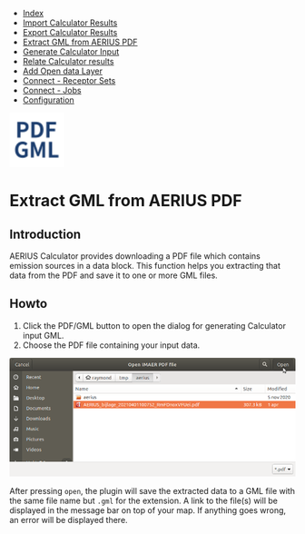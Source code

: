 * [Index](index.md)
* [Import Calculator Results](01_import_calc_results.md)
* [Export Calculator Results](02_export_calc_results.md)
* [Extract GML from AERIUS PDF](03_extract_gml_from_pdf.md)
* [Generate Calculator Input](04_generate_calc_input.md)
* [Relate Calculator results](05_relate_calc_results.md)
* [Add Open data Layer](06_open_data_layers.md)
* [Connect - Receptor Sets](07_connect_receptor_sets.md)
* [Connect - Jobs](08_connect_jobs.md)
* [Configuration](09_configuration.md)

<img src="img/icons/icon_extract_gml_from_pdf.svg" alt="button" width="96"/>

# Extract GML from AERIUS PDF

## Introduction

AERIUS Calculator provides downloading a PDF file which contains emission sources in a data block. This function helps you extracting that data from the PDF and save it to one or more GML files.

## Howto

1. Click the PDF/GML button to open the dialog for generating Calculator input GML.
2. Choose the PDF file containing your input data.

![dialog](img/extract_gml_from_pdf_dlg.png)

After pressing `open`, the plugin will save the extracted data to a GML file with the
same file name but `.gml` for the extension. A link to the file(s) will be displayed in
the message bar on top of your map. If anything goes wrong, an error will be displayed there.
